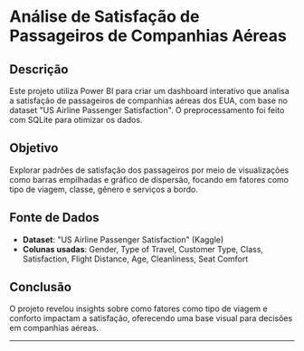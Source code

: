 # Análise de Satisfação de Passageiros de Companhias Aéreas

## Descrição
Este projeto utiliza Power BI para criar um dashboard interativo que analisa a satisfação de passageiros de companhias aéreas dos EUA, com base no dataset "US Airline Passenger Satisfaction". O preprocessamento foi feito com SQLite para otimizar os dados.

## Objetivo
Explorar padrões de satisfação dos passageiros por meio de visualizações como barras empilhadas e gráfico de dispersão, focando em fatores como tipo de viagem, classe, gênero e serviços a bordo.

## Fonte de Dados
- **Dataset**: "US Airline Passenger Satisfaction" (Kaggle)  
- **Colunas usadas**: Gender, Type of Travel, Customer Type, Class, Satisfaction, Flight Distance, Age, Cleanliness, Seat Comfort  

## Conclusão
O projeto revelou insights sobre como fatores como tipo de viagem e conforto impactam a satisfação, oferecendo uma base visual para decisões em companhias aéreas.

---